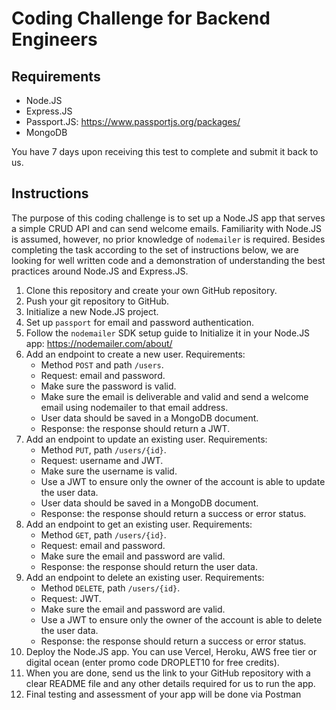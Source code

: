 # Coding Challenge for Backend Engineers

## Requirements
- Node.JS 
- Express.JS 
- Passport.JS: https://www.passportjs.org/packages/
- MongoDB 

You have 7 days upon receiving this test to complete and submit it back to us.

## Instructions
The purpose of this coding challenge is to set up a Node.JS app that serves a simple CRUD API and can send welcome emails. Familiarity with Node.JS is assumed, however, no prior knowledge of `nodemailer` is required. Besides completing the task according to the set of instructions below, we are looking for well written code and a demonstration of understanding the best practices around Node.JS and Express.JS.

1. Clone this repository and create your own GitHub repository.
2. Push your git repository to GitHub.
3. Initialize a new Node.JS project.
4. Set up `passport` for email and password authentication. 
5. Follow the `nodemailer` SDK setup guide to Initialize it in your Node.JS app: https://nodemailer.com/about/
6. Add an endpoint to create a new user. Requirements: 
    - Method `POST` and path `/users`.
    - Request: email and password.
    - Make sure the password is valid.
    - Make sure the email is deliverable and valid and send a welcome email using nodemailer to that email address.
    - User data should be saved in a MongoDB document.
    - Response: the response should return a JWT.
7. Add an endpoint to update an existing user. Requirements: 
    - Method `PUT`, path `/users/{id}`.
    - Request: username and JWT.
    - Make sure the username is valid.
    - Use a JWT to ensure only the owner of the account is able to update the user data.
    - User data should be saved in a MongoDB document.
    - Response: the response should return a success or error status.
8. Add an endpoint to get an existing user. Requirements: 
    - Method `GET`, path `/users/{id}`.
    - Request: email and password. 
    - Make sure the email and password are valid.
    - Response: the response should return the user data.
9. Add an endpoint to delete an existing user. Requirements: 
    - Method `DELETE`, path `/users/{id}`.
    - Request: JWT. 
    - Make sure the email and password are valid.
    - Use a JWT to ensure only the owner of the account is able to delete the user data.
    - Response: the response should return a success or error status.
10. Deploy the Node.JS app. You can use Vercel, Heroku, AWS free tier or digital ocean (enter promo code DROPLET10 for free credits).
11. When you are done, send us the link to your GitHub repository with a clear README file and any other details required for us to run the app.
12. Final testing and assessment of your app will be done via Postman
